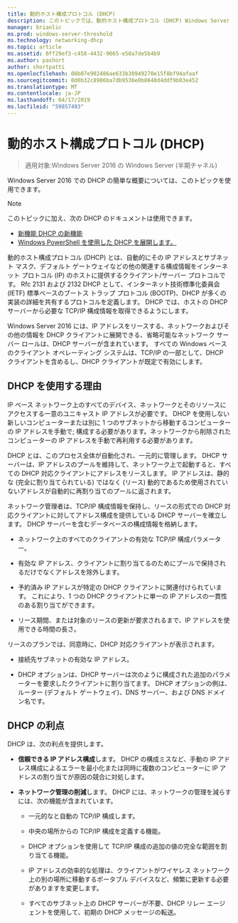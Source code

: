```yaml
---
title: 動的ホスト構成プロトコル (DHCP)
description: このトピックでは、動的ホスト構成プロトコル (DHCP) Windows Server 2016 での簡単な概要を説明します。
manager: brianlic
ms.prod: windows-server-threshold
ms.technology: networking-dhcp
ms.topic: article
ms.assetid: 0ff29ef3-c458-4432-9065-e50a7de5b4b9
ms.author: pashort
author: shortpatti
ms.openlocfilehash: 08b07e902486ae633b30949270e15f8bf94afaaf
ms.sourcegitcommit: 0d0b32c8986ba7db9536e0b8648d4ddf9b03e452
ms.translationtype: MT
ms.contentlocale: ja-JP
ms.lasthandoff: 04/17/2019
ms.locfileid: "59857493"
---
```

# <a name="dynamic-host-configuration-protocol-dhcp"></a>動的ホスト構成プロトコル (DHCP)

>適用対象:Windows Server 2016 の Windows Server (半期チャネル)

Windows Server 2016 での DHCP の簡単な概要については、このトピックを使用できます。

>[!NOTE]
>このトピックに加え、次の DHCP のドキュメントは使用できます。
>
>- [新機能 DHCP の新機能](What-s-New-in-DHCP.md)
>- [Windows PowerShell を使用した DHCP を展開します。](dhcp-deploy-wps.md)

動的ホスト構成プロトコル (DHCP) とは、自動的にその IP アドレスとサブネット マスク、デフォルト ゲートウェイなどの他の関連する構成情報をインターネット プロトコル (IP) のホストに提供するクライアント/サーバー プロトコルです。 Rfc 2131 および 2132 DHCP として、インターネット技術標準化委員会 (IETF) 標準ベースのブートス トラップ プロトコル (BOOTP)、DHCP が多くの実装の詳細を共有するプロトコルを定義します。 DHCP では、ホストの DHCP サーバーから必要な TCP/IP 構成情報を取得できるようにします。

Windows Server 2016 には、IP アドレスをリースする、ネットワークおよびその他の情報を DHCP クライアントに展開できる、省略可能なネットワーク サーバー ロールは、DHCP サーバーが含まれています。 すべての Windows ベースのクライアント オペレーティング システムは、TCP/IP の一部として、DHCP クライアントを含めるし、DHCP クライアントが既定で有効にします。

## <a name="why-use-dhcp"></a>DHCP を使用する理由

IP ベース ネットワーク上のすべてのデバイス、ネットワークとそのリソースにアクセスする一意のユニキャスト IP アドレスが必要です。 DHCP を使用しない新しいコンピューターまたは別に 1 つのサブネットから移動するコンピューターの IP アドレスを手動で; 構成する必要があります。ネットワークから削除されたコンピューターの IP アドレスを手動で再利用する必要があります。

DHCP とは、このプロセス全体が自動化され、一元的に管理します。 DHCP サーバーは、IP アドレスのプールを維持して、ネットワーク上で起動すると、すべての DHCP 対応クライアントにアドレスをリースします。 IP アドレスは、静的な (完全に割り当てられている) ではなく (リース) 動的であるため使用されていないアドレスが自動的に再割り当てのプールに返されます。

ネットワーク管理者は、TCP/IP 構成情報を保持し、リースの形式での DHCP 対応クライアントに対してアドレス構成を提供している DHCP サーバーを確立します。 DHCP サーバーを含むデータベースの構成情報を格納します。

- ネットワーク上のすべてのクライアントの有効な TCP/IP 構成パラメーター。

- 有効な IP アドレス、クライアントに割り当てるのためにプールで保持されるだけでなくアドレスを除外します。

- 予約済み IP アドレスが特定の DHCP クライアントに関連付けられています。 これにより、1 つの DHCP クライアントに単一の IP アドレスの一貫性のある割り当てができます。

- リース期間、または対象のリースの更新が要求されるまで、IP アドレスを使用できる時間の長さ。

リースのプランでは、同意時に、DHCP 対応クライアントが表示されます。

- 接続先サブネットの有効な IP アドレス。  
  
- DHCP オプションは、DHCP サーバーは次のように構成された追加のパラメーターを要求したクライアントに割り当てます。 DHCP オプションの例は、ルーター (デフォルト ゲートウェイ)、DNS サーバー、および DNS ドメイン名です。

## <a name="benefits-of-dhcp"></a>DHCP の利点

DHCP は、次の利点を提供します。

- **信頼できる IP アドレス構成**します。 DHCP の構成ミスなど、手動の IP アドレス構成によるエラーを最小化または同時に複数のコンピューターに IP アドレスの割り当てが原因の競合に対処します。

- **ネットワーク管理の削減**します。 DHCP には、ネットワークの管理を減らすには、次の機能が含まれています。

    - 一元的なと自動の TCP/IP 構成します。

    - 中央の場所からの TCP/IP 構成を定義する機能。

    - DHCP オプションを使用して TCP/IP 構成の追加の値の完全な範囲を割り当てる機能。

    - IP アドレスの効率的な処理は、クライアントがワイヤレス ネットワーク上の別の場所に移動するポータブル デバイスなど、頻繁に更新する必要がありますを変更します。

    - すべてのサブネット上の DHCP サーバーが不要、DHCP リレー エージェントを使用して、初期の DHCP メッセージの転送。

